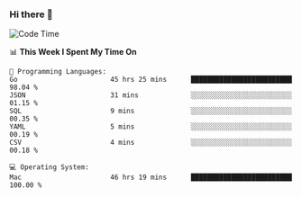 ### Hi there 👋

<!--
**CrazyCollin/crazycollin** is a ✨ _special_ ✨ repository because its `README.md` (this file) appears on your GitHub profile.

Here are some ideas to get you started:

- 🔭 I’m currently working on ...
- 🌱 I’m currently learning ...
- 👯 I’m looking to collaborate on ...
- 🤔 I’m looking for help with ...
- 💬 Ask me about ...
- 📫 How to reach me: ...
- 😄 Pronouns: ...
- ⚡ Fun fact: ...
-->

<!--START_SECTION:waka-->
![Code Time](http://img.shields.io/badge/Code%20Time-2%2C997%20hrs%206%20mins-blue)

📊 **This Week I Spent My Time On** 

```text
💬 Programming Languages: 
Go                       45 hrs 25 mins      █████████████████████████   98.04 % 
JSON                     31 mins             ░░░░░░░░░░░░░░░░░░░░░░░░░   01.15 % 
SQL                      9 mins              ░░░░░░░░░░░░░░░░░░░░░░░░░   00.35 % 
YAML                     5 mins              ░░░░░░░░░░░░░░░░░░░░░░░░░   00.19 % 
CSV                      4 mins              ░░░░░░░░░░░░░░░░░░░░░░░░░   00.18 % 

💻 Operating System: 
Mac                      46 hrs 19 mins      █████████████████████████   100.00 % 
```


<!--END_SECTION:waka-->
